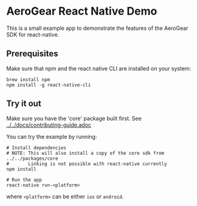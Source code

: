 # AeroGear React Native Demo

This is a small example app to demonstrate the features of the AeroGear SDK for react-native.


## Prerequisites

Make sure that npm and the react native CLI are installed on your system:

```
brew install npm
npm install -g react-native-cli
```

## Try it out

Make sure you have the 'core' package built first. See [../../docs/contributing-guide.adoc](../../docs/contributing-guide.adoc)

You can try the example by running:

```
# Install dependencies
# NOTE: This will also install a copy of the core sdk from ../../packages/core
#       Linking is not possible with react-native currently
npm install

# Run the app
react-native run-<platform>
```

where `<platform>` can be either `ios` or `android`.